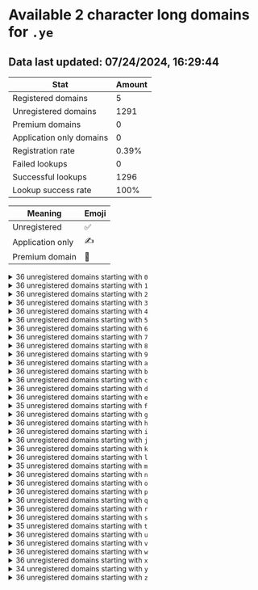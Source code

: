 # Available 2 character long domains for `.ye`

## Data last updated: 07/24/2024, 16:29:44

|Stat|Amount|
|--|--|
|Registered domains|5|
|Unregistered domains|1291|
|Premium domains|0|
|Application only domains|0|
|Registration rate|0.39%|
|Failed lookups|0|
|Successful lookups|1296|
|Lookup success rate|100%|


|Meaning|Emoji|
|--|--|
|Unregistered|:white_check_mark:|
|Application only|:writing_hand:|
|Premium domain|:gem:|

<details>
<summary>36 unregistered domains starting with <bold><code>0</code></bold></summary>

|Type|Domain|
|--|--|
|:white_check_mark:|`00.ye`|
|:white_check_mark:|`01.ye`|
|:white_check_mark:|`02.ye`|
|:white_check_mark:|`03.ye`|
|:white_check_mark:|`04.ye`|
|:white_check_mark:|`05.ye`|
|:white_check_mark:|`06.ye`|
|:white_check_mark:|`07.ye`|
|:white_check_mark:|`08.ye`|
|:white_check_mark:|`09.ye`|
|:white_check_mark:|`0a.ye`|
|:white_check_mark:|`0b.ye`|
|:white_check_mark:|`0c.ye`|
|:white_check_mark:|`0d.ye`|
|:white_check_mark:|`0e.ye`|
|:white_check_mark:|`0f.ye`|
|:white_check_mark:|`0g.ye`|
|:white_check_mark:|`0h.ye`|
|:white_check_mark:|`0i.ye`|
|:white_check_mark:|`0j.ye`|
|:white_check_mark:|`0k.ye`|
|:white_check_mark:|`0l.ye`|
|:white_check_mark:|`0m.ye`|
|:white_check_mark:|`0n.ye`|
|:white_check_mark:|`0o.ye`|
|:white_check_mark:|`0p.ye`|
|:white_check_mark:|`0q.ye`|
|:white_check_mark:|`0r.ye`|
|:white_check_mark:|`0s.ye`|
|:white_check_mark:|`0t.ye`|
|:white_check_mark:|`0u.ye`|
|:white_check_mark:|`0v.ye`|
|:white_check_mark:|`0w.ye`|
|:white_check_mark:|`0x.ye`|
|:white_check_mark:|`0y.ye`|
|:white_check_mark:|`0z.ye`|
</details>
<details>
<summary>36 unregistered domains starting with <bold><code>1</code></bold></summary>

|Type|Domain|
|--|--|
|:white_check_mark:|`10.ye`|
|:white_check_mark:|`11.ye`|
|:white_check_mark:|`12.ye`|
|:white_check_mark:|`13.ye`|
|:white_check_mark:|`14.ye`|
|:white_check_mark:|`15.ye`|
|:white_check_mark:|`16.ye`|
|:white_check_mark:|`17.ye`|
|:white_check_mark:|`18.ye`|
|:white_check_mark:|`19.ye`|
|:white_check_mark:|`1a.ye`|
|:white_check_mark:|`1b.ye`|
|:white_check_mark:|`1c.ye`|
|:white_check_mark:|`1d.ye`|
|:white_check_mark:|`1e.ye`|
|:white_check_mark:|`1f.ye`|
|:white_check_mark:|`1g.ye`|
|:white_check_mark:|`1h.ye`|
|:white_check_mark:|`1i.ye`|
|:white_check_mark:|`1j.ye`|
|:white_check_mark:|`1k.ye`|
|:white_check_mark:|`1l.ye`|
|:white_check_mark:|`1m.ye`|
|:white_check_mark:|`1n.ye`|
|:white_check_mark:|`1o.ye`|
|:white_check_mark:|`1p.ye`|
|:white_check_mark:|`1q.ye`|
|:white_check_mark:|`1r.ye`|
|:white_check_mark:|`1s.ye`|
|:white_check_mark:|`1t.ye`|
|:white_check_mark:|`1u.ye`|
|:white_check_mark:|`1v.ye`|
|:white_check_mark:|`1w.ye`|
|:white_check_mark:|`1x.ye`|
|:white_check_mark:|`1y.ye`|
|:white_check_mark:|`1z.ye`|
</details>
<details>
<summary>36 unregistered domains starting with <bold><code>2</code></bold></summary>

|Type|Domain|
|--|--|
|:white_check_mark:|`20.ye`|
|:white_check_mark:|`21.ye`|
|:white_check_mark:|`22.ye`|
|:white_check_mark:|`23.ye`|
|:white_check_mark:|`24.ye`|
|:white_check_mark:|`25.ye`|
|:white_check_mark:|`26.ye`|
|:white_check_mark:|`27.ye`|
|:white_check_mark:|`28.ye`|
|:white_check_mark:|`29.ye`|
|:white_check_mark:|`2a.ye`|
|:white_check_mark:|`2b.ye`|
|:white_check_mark:|`2c.ye`|
|:white_check_mark:|`2d.ye`|
|:white_check_mark:|`2e.ye`|
|:white_check_mark:|`2f.ye`|
|:white_check_mark:|`2g.ye`|
|:white_check_mark:|`2h.ye`|
|:white_check_mark:|`2i.ye`|
|:white_check_mark:|`2j.ye`|
|:white_check_mark:|`2k.ye`|
|:white_check_mark:|`2l.ye`|
|:white_check_mark:|`2m.ye`|
|:white_check_mark:|`2n.ye`|
|:white_check_mark:|`2o.ye`|
|:white_check_mark:|`2p.ye`|
|:white_check_mark:|`2q.ye`|
|:white_check_mark:|`2r.ye`|
|:white_check_mark:|`2s.ye`|
|:white_check_mark:|`2t.ye`|
|:white_check_mark:|`2u.ye`|
|:white_check_mark:|`2v.ye`|
|:white_check_mark:|`2w.ye`|
|:white_check_mark:|`2x.ye`|
|:white_check_mark:|`2y.ye`|
|:white_check_mark:|`2z.ye`|
</details>
<details>
<summary>36 unregistered domains starting with <bold><code>3</code></bold></summary>

|Type|Domain|
|--|--|
|:white_check_mark:|`30.ye`|
|:white_check_mark:|`31.ye`|
|:white_check_mark:|`32.ye`|
|:white_check_mark:|`33.ye`|
|:white_check_mark:|`34.ye`|
|:white_check_mark:|`35.ye`|
|:white_check_mark:|`36.ye`|
|:white_check_mark:|`37.ye`|
|:white_check_mark:|`38.ye`|
|:white_check_mark:|`39.ye`|
|:white_check_mark:|`3a.ye`|
|:white_check_mark:|`3b.ye`|
|:white_check_mark:|`3c.ye`|
|:white_check_mark:|`3d.ye`|
|:white_check_mark:|`3e.ye`|
|:white_check_mark:|`3f.ye`|
|:white_check_mark:|`3g.ye`|
|:white_check_mark:|`3h.ye`|
|:white_check_mark:|`3i.ye`|
|:white_check_mark:|`3j.ye`|
|:white_check_mark:|`3k.ye`|
|:white_check_mark:|`3l.ye`|
|:white_check_mark:|`3m.ye`|
|:white_check_mark:|`3n.ye`|
|:white_check_mark:|`3o.ye`|
|:white_check_mark:|`3p.ye`|
|:white_check_mark:|`3q.ye`|
|:white_check_mark:|`3r.ye`|
|:white_check_mark:|`3s.ye`|
|:white_check_mark:|`3t.ye`|
|:white_check_mark:|`3u.ye`|
|:white_check_mark:|`3v.ye`|
|:white_check_mark:|`3w.ye`|
|:white_check_mark:|`3x.ye`|
|:white_check_mark:|`3y.ye`|
|:white_check_mark:|`3z.ye`|
</details>
<details>
<summary>36 unregistered domains starting with <bold><code>4</code></bold></summary>

|Type|Domain|
|--|--|
|:white_check_mark:|`40.ye`|
|:white_check_mark:|`41.ye`|
|:white_check_mark:|`42.ye`|
|:white_check_mark:|`43.ye`|
|:white_check_mark:|`44.ye`|
|:white_check_mark:|`45.ye`|
|:white_check_mark:|`46.ye`|
|:white_check_mark:|`47.ye`|
|:white_check_mark:|`48.ye`|
|:white_check_mark:|`49.ye`|
|:white_check_mark:|`4a.ye`|
|:white_check_mark:|`4b.ye`|
|:white_check_mark:|`4c.ye`|
|:white_check_mark:|`4d.ye`|
|:white_check_mark:|`4e.ye`|
|:white_check_mark:|`4f.ye`|
|:white_check_mark:|`4g.ye`|
|:white_check_mark:|`4h.ye`|
|:white_check_mark:|`4i.ye`|
|:white_check_mark:|`4j.ye`|
|:white_check_mark:|`4k.ye`|
|:white_check_mark:|`4l.ye`|
|:white_check_mark:|`4m.ye`|
|:white_check_mark:|`4n.ye`|
|:white_check_mark:|`4o.ye`|
|:white_check_mark:|`4p.ye`|
|:white_check_mark:|`4q.ye`|
|:white_check_mark:|`4r.ye`|
|:white_check_mark:|`4s.ye`|
|:white_check_mark:|`4t.ye`|
|:white_check_mark:|`4u.ye`|
|:white_check_mark:|`4v.ye`|
|:white_check_mark:|`4w.ye`|
|:white_check_mark:|`4x.ye`|
|:white_check_mark:|`4y.ye`|
|:white_check_mark:|`4z.ye`|
</details>
<details>
<summary>36 unregistered domains starting with <bold><code>5</code></bold></summary>

|Type|Domain|
|--|--|
|:white_check_mark:|`50.ye`|
|:white_check_mark:|`51.ye`|
|:white_check_mark:|`52.ye`|
|:white_check_mark:|`53.ye`|
|:white_check_mark:|`54.ye`|
|:white_check_mark:|`55.ye`|
|:white_check_mark:|`56.ye`|
|:white_check_mark:|`57.ye`|
|:white_check_mark:|`58.ye`|
|:white_check_mark:|`59.ye`|
|:white_check_mark:|`5a.ye`|
|:white_check_mark:|`5b.ye`|
|:white_check_mark:|`5c.ye`|
|:white_check_mark:|`5d.ye`|
|:white_check_mark:|`5e.ye`|
|:white_check_mark:|`5f.ye`|
|:white_check_mark:|`5g.ye`|
|:white_check_mark:|`5h.ye`|
|:white_check_mark:|`5i.ye`|
|:white_check_mark:|`5j.ye`|
|:white_check_mark:|`5k.ye`|
|:white_check_mark:|`5l.ye`|
|:white_check_mark:|`5m.ye`|
|:white_check_mark:|`5n.ye`|
|:white_check_mark:|`5o.ye`|
|:white_check_mark:|`5p.ye`|
|:white_check_mark:|`5q.ye`|
|:white_check_mark:|`5r.ye`|
|:white_check_mark:|`5s.ye`|
|:white_check_mark:|`5t.ye`|
|:white_check_mark:|`5u.ye`|
|:white_check_mark:|`5v.ye`|
|:white_check_mark:|`5w.ye`|
|:white_check_mark:|`5x.ye`|
|:white_check_mark:|`5y.ye`|
|:white_check_mark:|`5z.ye`|
</details>
<details>
<summary>36 unregistered domains starting with <bold><code>6</code></bold></summary>

|Type|Domain|
|--|--|
|:white_check_mark:|`60.ye`|
|:white_check_mark:|`61.ye`|
|:white_check_mark:|`62.ye`|
|:white_check_mark:|`63.ye`|
|:white_check_mark:|`64.ye`|
|:white_check_mark:|`65.ye`|
|:white_check_mark:|`66.ye`|
|:white_check_mark:|`67.ye`|
|:white_check_mark:|`68.ye`|
|:white_check_mark:|`69.ye`|
|:white_check_mark:|`6a.ye`|
|:white_check_mark:|`6b.ye`|
|:white_check_mark:|`6c.ye`|
|:white_check_mark:|`6d.ye`|
|:white_check_mark:|`6e.ye`|
|:white_check_mark:|`6f.ye`|
|:white_check_mark:|`6g.ye`|
|:white_check_mark:|`6h.ye`|
|:white_check_mark:|`6i.ye`|
|:white_check_mark:|`6j.ye`|
|:white_check_mark:|`6k.ye`|
|:white_check_mark:|`6l.ye`|
|:white_check_mark:|`6m.ye`|
|:white_check_mark:|`6n.ye`|
|:white_check_mark:|`6o.ye`|
|:white_check_mark:|`6p.ye`|
|:white_check_mark:|`6q.ye`|
|:white_check_mark:|`6r.ye`|
|:white_check_mark:|`6s.ye`|
|:white_check_mark:|`6t.ye`|
|:white_check_mark:|`6u.ye`|
|:white_check_mark:|`6v.ye`|
|:white_check_mark:|`6w.ye`|
|:white_check_mark:|`6x.ye`|
|:white_check_mark:|`6y.ye`|
|:white_check_mark:|`6z.ye`|
</details>
<details>
<summary>36 unregistered domains starting with <bold><code>7</code></bold></summary>

|Type|Domain|
|--|--|
|:white_check_mark:|`70.ye`|
|:white_check_mark:|`71.ye`|
|:white_check_mark:|`72.ye`|
|:white_check_mark:|`73.ye`|
|:white_check_mark:|`74.ye`|
|:white_check_mark:|`75.ye`|
|:white_check_mark:|`76.ye`|
|:white_check_mark:|`77.ye`|
|:white_check_mark:|`78.ye`|
|:white_check_mark:|`79.ye`|
|:white_check_mark:|`7a.ye`|
|:white_check_mark:|`7b.ye`|
|:white_check_mark:|`7c.ye`|
|:white_check_mark:|`7d.ye`|
|:white_check_mark:|`7e.ye`|
|:white_check_mark:|`7f.ye`|
|:white_check_mark:|`7g.ye`|
|:white_check_mark:|`7h.ye`|
|:white_check_mark:|`7i.ye`|
|:white_check_mark:|`7j.ye`|
|:white_check_mark:|`7k.ye`|
|:white_check_mark:|`7l.ye`|
|:white_check_mark:|`7m.ye`|
|:white_check_mark:|`7n.ye`|
|:white_check_mark:|`7o.ye`|
|:white_check_mark:|`7p.ye`|
|:white_check_mark:|`7q.ye`|
|:white_check_mark:|`7r.ye`|
|:white_check_mark:|`7s.ye`|
|:white_check_mark:|`7t.ye`|
|:white_check_mark:|`7u.ye`|
|:white_check_mark:|`7v.ye`|
|:white_check_mark:|`7w.ye`|
|:white_check_mark:|`7x.ye`|
|:white_check_mark:|`7y.ye`|
|:white_check_mark:|`7z.ye`|
</details>
<details>
<summary>36 unregistered domains starting with <bold><code>8</code></bold></summary>

|Type|Domain|
|--|--|
|:white_check_mark:|`80.ye`|
|:white_check_mark:|`81.ye`|
|:white_check_mark:|`82.ye`|
|:white_check_mark:|`83.ye`|
|:white_check_mark:|`84.ye`|
|:white_check_mark:|`85.ye`|
|:white_check_mark:|`86.ye`|
|:white_check_mark:|`87.ye`|
|:white_check_mark:|`88.ye`|
|:white_check_mark:|`89.ye`|
|:white_check_mark:|`8a.ye`|
|:white_check_mark:|`8b.ye`|
|:white_check_mark:|`8c.ye`|
|:white_check_mark:|`8d.ye`|
|:white_check_mark:|`8e.ye`|
|:white_check_mark:|`8f.ye`|
|:white_check_mark:|`8g.ye`|
|:white_check_mark:|`8h.ye`|
|:white_check_mark:|`8i.ye`|
|:white_check_mark:|`8j.ye`|
|:white_check_mark:|`8k.ye`|
|:white_check_mark:|`8l.ye`|
|:white_check_mark:|`8m.ye`|
|:white_check_mark:|`8n.ye`|
|:white_check_mark:|`8o.ye`|
|:white_check_mark:|`8p.ye`|
|:white_check_mark:|`8q.ye`|
|:white_check_mark:|`8r.ye`|
|:white_check_mark:|`8s.ye`|
|:white_check_mark:|`8t.ye`|
|:white_check_mark:|`8u.ye`|
|:white_check_mark:|`8v.ye`|
|:white_check_mark:|`8w.ye`|
|:white_check_mark:|`8x.ye`|
|:white_check_mark:|`8y.ye`|
|:white_check_mark:|`8z.ye`|
</details>
<details>
<summary>36 unregistered domains starting with <bold><code>9</code></bold></summary>

|Type|Domain|
|--|--|
|:white_check_mark:|`90.ye`|
|:white_check_mark:|`91.ye`|
|:white_check_mark:|`92.ye`|
|:white_check_mark:|`93.ye`|
|:white_check_mark:|`94.ye`|
|:white_check_mark:|`95.ye`|
|:white_check_mark:|`96.ye`|
|:white_check_mark:|`97.ye`|
|:white_check_mark:|`98.ye`|
|:white_check_mark:|`99.ye`|
|:white_check_mark:|`9a.ye`|
|:white_check_mark:|`9b.ye`|
|:white_check_mark:|`9c.ye`|
|:white_check_mark:|`9d.ye`|
|:white_check_mark:|`9e.ye`|
|:white_check_mark:|`9f.ye`|
|:white_check_mark:|`9g.ye`|
|:white_check_mark:|`9h.ye`|
|:white_check_mark:|`9i.ye`|
|:white_check_mark:|`9j.ye`|
|:white_check_mark:|`9k.ye`|
|:white_check_mark:|`9l.ye`|
|:white_check_mark:|`9m.ye`|
|:white_check_mark:|`9n.ye`|
|:white_check_mark:|`9o.ye`|
|:white_check_mark:|`9p.ye`|
|:white_check_mark:|`9q.ye`|
|:white_check_mark:|`9r.ye`|
|:white_check_mark:|`9s.ye`|
|:white_check_mark:|`9t.ye`|
|:white_check_mark:|`9u.ye`|
|:white_check_mark:|`9v.ye`|
|:white_check_mark:|`9w.ye`|
|:white_check_mark:|`9x.ye`|
|:white_check_mark:|`9y.ye`|
|:white_check_mark:|`9z.ye`|
</details>
<details>
<summary>36 unregistered domains starting with <bold><code>a</code></bold></summary>

|Type|Domain|
|--|--|
|:white_check_mark:|`a0.ye`|
|:white_check_mark:|`a1.ye`|
|:white_check_mark:|`a2.ye`|
|:white_check_mark:|`a3.ye`|
|:white_check_mark:|`a4.ye`|
|:white_check_mark:|`a5.ye`|
|:white_check_mark:|`a6.ye`|
|:white_check_mark:|`a7.ye`|
|:white_check_mark:|`a8.ye`|
|:white_check_mark:|`a9.ye`|
|:white_check_mark:|`aa.ye`|
|:white_check_mark:|`ab.ye`|
|:white_check_mark:|`ac.ye`|
|:white_check_mark:|`ad.ye`|
|:white_check_mark:|`ae.ye`|
|:white_check_mark:|`af.ye`|
|:white_check_mark:|`ag.ye`|
|:white_check_mark:|`ah.ye`|
|:white_check_mark:|`ai.ye`|
|:white_check_mark:|`aj.ye`|
|:white_check_mark:|`ak.ye`|
|:white_check_mark:|`al.ye`|
|:white_check_mark:|`am.ye`|
|:white_check_mark:|`an.ye`|
|:white_check_mark:|`ao.ye`|
|:white_check_mark:|`ap.ye`|
|:white_check_mark:|`aq.ye`|
|:white_check_mark:|`ar.ye`|
|:white_check_mark:|`as.ye`|
|:white_check_mark:|`at.ye`|
|:white_check_mark:|`au.ye`|
|:white_check_mark:|`av.ye`|
|:white_check_mark:|`aw.ye`|
|:white_check_mark:|`ax.ye`|
|:white_check_mark:|`ay.ye`|
|:white_check_mark:|`az.ye`|
</details>
<details>
<summary>36 unregistered domains starting with <bold><code>b</code></bold></summary>

|Type|Domain|
|--|--|
|:white_check_mark:|`b0.ye`|
|:white_check_mark:|`b1.ye`|
|:white_check_mark:|`b2.ye`|
|:white_check_mark:|`b3.ye`|
|:white_check_mark:|`b4.ye`|
|:white_check_mark:|`b5.ye`|
|:white_check_mark:|`b6.ye`|
|:white_check_mark:|`b7.ye`|
|:white_check_mark:|`b8.ye`|
|:white_check_mark:|`b9.ye`|
|:white_check_mark:|`ba.ye`|
|:white_check_mark:|`bb.ye`|
|:white_check_mark:|`bc.ye`|
|:white_check_mark:|`bd.ye`|
|:white_check_mark:|`be.ye`|
|:white_check_mark:|`bf.ye`|
|:white_check_mark:|`bg.ye`|
|:white_check_mark:|`bh.ye`|
|:white_check_mark:|`bi.ye`|
|:white_check_mark:|`bj.ye`|
|:white_check_mark:|`bk.ye`|
|:white_check_mark:|`bl.ye`|
|:white_check_mark:|`bm.ye`|
|:white_check_mark:|`bn.ye`|
|:white_check_mark:|`bo.ye`|
|:white_check_mark:|`bp.ye`|
|:white_check_mark:|`bq.ye`|
|:white_check_mark:|`br.ye`|
|:white_check_mark:|`bs.ye`|
|:white_check_mark:|`bt.ye`|
|:white_check_mark:|`bu.ye`|
|:white_check_mark:|`bv.ye`|
|:white_check_mark:|`bw.ye`|
|:white_check_mark:|`bx.ye`|
|:white_check_mark:|`by.ye`|
|:white_check_mark:|`bz.ye`|
</details>
<details>
<summary>36 unregistered domains starting with <bold><code>c</code></bold></summary>

|Type|Domain|
|--|--|
|:white_check_mark:|`c0.ye`|
|:white_check_mark:|`c1.ye`|
|:white_check_mark:|`c2.ye`|
|:white_check_mark:|`c3.ye`|
|:white_check_mark:|`c4.ye`|
|:white_check_mark:|`c5.ye`|
|:white_check_mark:|`c6.ye`|
|:white_check_mark:|`c7.ye`|
|:white_check_mark:|`c8.ye`|
|:white_check_mark:|`c9.ye`|
|:white_check_mark:|`ca.ye`|
|:white_check_mark:|`cb.ye`|
|:white_check_mark:|`cc.ye`|
|:white_check_mark:|`cd.ye`|
|:white_check_mark:|`ce.ye`|
|:white_check_mark:|`cf.ye`|
|:white_check_mark:|`cg.ye`|
|:white_check_mark:|`ch.ye`|
|:white_check_mark:|`ci.ye`|
|:white_check_mark:|`cj.ye`|
|:white_check_mark:|`ck.ye`|
|:white_check_mark:|`cl.ye`|
|:white_check_mark:|`cm.ye`|
|:white_check_mark:|`cn.ye`|
|:white_check_mark:|`co.ye`|
|:white_check_mark:|`cp.ye`|
|:white_check_mark:|`cq.ye`|
|:white_check_mark:|`cr.ye`|
|:white_check_mark:|`cs.ye`|
|:white_check_mark:|`ct.ye`|
|:white_check_mark:|`cu.ye`|
|:white_check_mark:|`cv.ye`|
|:white_check_mark:|`cw.ye`|
|:white_check_mark:|`cx.ye`|
|:white_check_mark:|`cy.ye`|
|:white_check_mark:|`cz.ye`|
</details>
<details>
<summary>36 unregistered domains starting with <bold><code>d</code></bold></summary>

|Type|Domain|
|--|--|
|:white_check_mark:|`d0.ye`|
|:white_check_mark:|`d1.ye`|
|:white_check_mark:|`d2.ye`|
|:white_check_mark:|`d3.ye`|
|:white_check_mark:|`d4.ye`|
|:white_check_mark:|`d5.ye`|
|:white_check_mark:|`d6.ye`|
|:white_check_mark:|`d7.ye`|
|:white_check_mark:|`d8.ye`|
|:white_check_mark:|`d9.ye`|
|:white_check_mark:|`da.ye`|
|:white_check_mark:|`db.ye`|
|:white_check_mark:|`dc.ye`|
|:white_check_mark:|`dd.ye`|
|:white_check_mark:|`de.ye`|
|:white_check_mark:|`df.ye`|
|:white_check_mark:|`dg.ye`|
|:white_check_mark:|`dh.ye`|
|:white_check_mark:|`di.ye`|
|:white_check_mark:|`dj.ye`|
|:white_check_mark:|`dk.ye`|
|:white_check_mark:|`dl.ye`|
|:white_check_mark:|`dm.ye`|
|:white_check_mark:|`dn.ye`|
|:white_check_mark:|`do.ye`|
|:white_check_mark:|`dp.ye`|
|:white_check_mark:|`dq.ye`|
|:white_check_mark:|`dr.ye`|
|:white_check_mark:|`ds.ye`|
|:white_check_mark:|`dt.ye`|
|:white_check_mark:|`du.ye`|
|:white_check_mark:|`dv.ye`|
|:white_check_mark:|`dw.ye`|
|:white_check_mark:|`dx.ye`|
|:white_check_mark:|`dy.ye`|
|:white_check_mark:|`dz.ye`|
</details>
<details>
<summary>36 unregistered domains starting with <bold><code>e</code></bold></summary>

|Type|Domain|
|--|--|
|:white_check_mark:|`e0.ye`|
|:white_check_mark:|`e1.ye`|
|:white_check_mark:|`e2.ye`|
|:white_check_mark:|`e3.ye`|
|:white_check_mark:|`e4.ye`|
|:white_check_mark:|`e5.ye`|
|:white_check_mark:|`e6.ye`|
|:white_check_mark:|`e7.ye`|
|:white_check_mark:|`e8.ye`|
|:white_check_mark:|`e9.ye`|
|:white_check_mark:|`ea.ye`|
|:white_check_mark:|`eb.ye`|
|:white_check_mark:|`ec.ye`|
|:white_check_mark:|`ed.ye`|
|:white_check_mark:|`ee.ye`|
|:white_check_mark:|`ef.ye`|
|:white_check_mark:|`eg.ye`|
|:white_check_mark:|`eh.ye`|
|:white_check_mark:|`ei.ye`|
|:white_check_mark:|`ej.ye`|
|:white_check_mark:|`ek.ye`|
|:white_check_mark:|`el.ye`|
|:white_check_mark:|`em.ye`|
|:white_check_mark:|`en.ye`|
|:white_check_mark:|`eo.ye`|
|:white_check_mark:|`ep.ye`|
|:white_check_mark:|`eq.ye`|
|:white_check_mark:|`er.ye`|
|:white_check_mark:|`es.ye`|
|:white_check_mark:|`et.ye`|
|:white_check_mark:|`eu.ye`|
|:white_check_mark:|`ev.ye`|
|:white_check_mark:|`ew.ye`|
|:white_check_mark:|`ex.ye`|
|:white_check_mark:|`ey.ye`|
|:white_check_mark:|`ez.ye`|
</details>
<details>
<summary>35 unregistered domains starting with <bold><code>f</code></bold></summary>

|Type|Domain|
|--|--|
|:white_check_mark:|`f0.ye`|
|:white_check_mark:|`f1.ye`|
|:white_check_mark:|`f2.ye`|
|:white_check_mark:|`f3.ye`|
|:white_check_mark:|`f4.ye`|
|:white_check_mark:|`f5.ye`|
|:white_check_mark:|`f6.ye`|
|:white_check_mark:|`f7.ye`|
|:white_check_mark:|`f8.ye`|
|:white_check_mark:|`f9.ye`|
|:white_check_mark:|`fa.ye`|
|:white_check_mark:|`fb.ye`|
|:white_check_mark:|`fc.ye`|
|:white_check_mark:|`fd.ye`|
|:white_check_mark:|`fe.ye`|
|:white_check_mark:|`ff.ye`|
|:white_check_mark:|`fg.ye`|
|:white_check_mark:|`fh.ye`|
|:white_check_mark:|`fi.ye`|
|:white_check_mark:|`fj.ye`|
|:white_check_mark:|`fk.ye`|
|:white_check_mark:|`fl.ye`|
|:white_check_mark:|`fn.ye`|
|:white_check_mark:|`fo.ye`|
|:white_check_mark:|`fp.ye`|
|:white_check_mark:|`fq.ye`|
|:white_check_mark:|`fr.ye`|
|:white_check_mark:|`fs.ye`|
|:white_check_mark:|`ft.ye`|
|:white_check_mark:|`fu.ye`|
|:white_check_mark:|`fv.ye`|
|:white_check_mark:|`fw.ye`|
|:white_check_mark:|`fx.ye`|
|:white_check_mark:|`fy.ye`|
|:white_check_mark:|`fz.ye`|
</details>
<details>
<summary>36 unregistered domains starting with <bold><code>g</code></bold></summary>

|Type|Domain|
|--|--|
|:white_check_mark:|`g0.ye`|
|:white_check_mark:|`g1.ye`|
|:white_check_mark:|`g2.ye`|
|:white_check_mark:|`g3.ye`|
|:white_check_mark:|`g4.ye`|
|:white_check_mark:|`g5.ye`|
|:white_check_mark:|`g6.ye`|
|:white_check_mark:|`g7.ye`|
|:white_check_mark:|`g8.ye`|
|:white_check_mark:|`g9.ye`|
|:white_check_mark:|`ga.ye`|
|:white_check_mark:|`gb.ye`|
|:white_check_mark:|`gc.ye`|
|:white_check_mark:|`gd.ye`|
|:white_check_mark:|`ge.ye`|
|:white_check_mark:|`gf.ye`|
|:white_check_mark:|`gg.ye`|
|:white_check_mark:|`gh.ye`|
|:white_check_mark:|`gi.ye`|
|:white_check_mark:|`gj.ye`|
|:white_check_mark:|`gk.ye`|
|:white_check_mark:|`gl.ye`|
|:white_check_mark:|`gm.ye`|
|:white_check_mark:|`gn.ye`|
|:white_check_mark:|`go.ye`|
|:white_check_mark:|`gp.ye`|
|:white_check_mark:|`gq.ye`|
|:white_check_mark:|`gr.ye`|
|:white_check_mark:|`gs.ye`|
|:white_check_mark:|`gt.ye`|
|:white_check_mark:|`gu.ye`|
|:white_check_mark:|`gv.ye`|
|:white_check_mark:|`gw.ye`|
|:white_check_mark:|`gx.ye`|
|:white_check_mark:|`gy.ye`|
|:white_check_mark:|`gz.ye`|
</details>
<details>
<summary>36 unregistered domains starting with <bold><code>h</code></bold></summary>

|Type|Domain|
|--|--|
|:white_check_mark:|`h0.ye`|
|:white_check_mark:|`h1.ye`|
|:white_check_mark:|`h2.ye`|
|:white_check_mark:|`h3.ye`|
|:white_check_mark:|`h4.ye`|
|:white_check_mark:|`h5.ye`|
|:white_check_mark:|`h6.ye`|
|:white_check_mark:|`h7.ye`|
|:white_check_mark:|`h8.ye`|
|:white_check_mark:|`h9.ye`|
|:white_check_mark:|`ha.ye`|
|:white_check_mark:|`hb.ye`|
|:white_check_mark:|`hc.ye`|
|:white_check_mark:|`hd.ye`|
|:white_check_mark:|`he.ye`|
|:white_check_mark:|`hf.ye`|
|:white_check_mark:|`hg.ye`|
|:white_check_mark:|`hh.ye`|
|:white_check_mark:|`hi.ye`|
|:white_check_mark:|`hj.ye`|
|:white_check_mark:|`hk.ye`|
|:white_check_mark:|`hl.ye`|
|:white_check_mark:|`hm.ye`|
|:white_check_mark:|`hn.ye`|
|:white_check_mark:|`ho.ye`|
|:white_check_mark:|`hp.ye`|
|:white_check_mark:|`hq.ye`|
|:white_check_mark:|`hr.ye`|
|:white_check_mark:|`hs.ye`|
|:white_check_mark:|`ht.ye`|
|:white_check_mark:|`hu.ye`|
|:white_check_mark:|`hv.ye`|
|:white_check_mark:|`hw.ye`|
|:white_check_mark:|`hx.ye`|
|:white_check_mark:|`hy.ye`|
|:white_check_mark:|`hz.ye`|
</details>
<details>
<summary>36 unregistered domains starting with <bold><code>i</code></bold></summary>

|Type|Domain|
|--|--|
|:white_check_mark:|`i0.ye`|
|:white_check_mark:|`i1.ye`|
|:white_check_mark:|`i2.ye`|
|:white_check_mark:|`i3.ye`|
|:white_check_mark:|`i4.ye`|
|:white_check_mark:|`i5.ye`|
|:white_check_mark:|`i6.ye`|
|:white_check_mark:|`i7.ye`|
|:white_check_mark:|`i8.ye`|
|:white_check_mark:|`i9.ye`|
|:white_check_mark:|`ia.ye`|
|:white_check_mark:|`ib.ye`|
|:white_check_mark:|`ic.ye`|
|:white_check_mark:|`id.ye`|
|:white_check_mark:|`ie.ye`|
|:white_check_mark:|`if.ye`|
|:white_check_mark:|`ig.ye`|
|:white_check_mark:|`ih.ye`|
|:white_check_mark:|`ii.ye`|
|:white_check_mark:|`ij.ye`|
|:white_check_mark:|`ik.ye`|
|:white_check_mark:|`il.ye`|
|:white_check_mark:|`im.ye`|
|:white_check_mark:|`in.ye`|
|:white_check_mark:|`io.ye`|
|:white_check_mark:|`ip.ye`|
|:white_check_mark:|`iq.ye`|
|:white_check_mark:|`ir.ye`|
|:white_check_mark:|`is.ye`|
|:white_check_mark:|`it.ye`|
|:white_check_mark:|`iu.ye`|
|:white_check_mark:|`iv.ye`|
|:white_check_mark:|`iw.ye`|
|:white_check_mark:|`ix.ye`|
|:white_check_mark:|`iy.ye`|
|:white_check_mark:|`iz.ye`|
</details>
<details>
<summary>36 unregistered domains starting with <bold><code>j</code></bold></summary>

|Type|Domain|
|--|--|
|:white_check_mark:|`j0.ye`|
|:white_check_mark:|`j1.ye`|
|:white_check_mark:|`j2.ye`|
|:white_check_mark:|`j3.ye`|
|:white_check_mark:|`j4.ye`|
|:white_check_mark:|`j5.ye`|
|:white_check_mark:|`j6.ye`|
|:white_check_mark:|`j7.ye`|
|:white_check_mark:|`j8.ye`|
|:white_check_mark:|`j9.ye`|
|:white_check_mark:|`ja.ye`|
|:white_check_mark:|`jb.ye`|
|:white_check_mark:|`jc.ye`|
|:white_check_mark:|`jd.ye`|
|:white_check_mark:|`je.ye`|
|:white_check_mark:|`jf.ye`|
|:white_check_mark:|`jg.ye`|
|:white_check_mark:|`jh.ye`|
|:white_check_mark:|`ji.ye`|
|:white_check_mark:|`jj.ye`|
|:white_check_mark:|`jk.ye`|
|:white_check_mark:|`jl.ye`|
|:white_check_mark:|`jm.ye`|
|:white_check_mark:|`jn.ye`|
|:white_check_mark:|`jo.ye`|
|:white_check_mark:|`jp.ye`|
|:white_check_mark:|`jq.ye`|
|:white_check_mark:|`jr.ye`|
|:white_check_mark:|`js.ye`|
|:white_check_mark:|`jt.ye`|
|:white_check_mark:|`ju.ye`|
|:white_check_mark:|`jv.ye`|
|:white_check_mark:|`jw.ye`|
|:white_check_mark:|`jx.ye`|
|:white_check_mark:|`jy.ye`|
|:white_check_mark:|`jz.ye`|
</details>
<details>
<summary>36 unregistered domains starting with <bold><code>k</code></bold></summary>

|Type|Domain|
|--|--|
|:white_check_mark:|`k0.ye`|
|:white_check_mark:|`k1.ye`|
|:white_check_mark:|`k2.ye`|
|:white_check_mark:|`k3.ye`|
|:white_check_mark:|`k4.ye`|
|:white_check_mark:|`k5.ye`|
|:white_check_mark:|`k6.ye`|
|:white_check_mark:|`k7.ye`|
|:white_check_mark:|`k8.ye`|
|:white_check_mark:|`k9.ye`|
|:white_check_mark:|`ka.ye`|
|:white_check_mark:|`kb.ye`|
|:white_check_mark:|`kc.ye`|
|:white_check_mark:|`kd.ye`|
|:white_check_mark:|`ke.ye`|
|:white_check_mark:|`kf.ye`|
|:white_check_mark:|`kg.ye`|
|:white_check_mark:|`kh.ye`|
|:white_check_mark:|`ki.ye`|
|:white_check_mark:|`kj.ye`|
|:white_check_mark:|`kk.ye`|
|:white_check_mark:|`kl.ye`|
|:white_check_mark:|`km.ye`|
|:white_check_mark:|`kn.ye`|
|:white_check_mark:|`ko.ye`|
|:white_check_mark:|`kp.ye`|
|:white_check_mark:|`kq.ye`|
|:white_check_mark:|`kr.ye`|
|:white_check_mark:|`ks.ye`|
|:white_check_mark:|`kt.ye`|
|:white_check_mark:|`ku.ye`|
|:white_check_mark:|`kv.ye`|
|:white_check_mark:|`kw.ye`|
|:white_check_mark:|`kx.ye`|
|:white_check_mark:|`ky.ye`|
|:white_check_mark:|`kz.ye`|
</details>
<details>
<summary>36 unregistered domains starting with <bold><code>l</code></bold></summary>

|Type|Domain|
|--|--|
|:white_check_mark:|`l0.ye`|
|:white_check_mark:|`l1.ye`|
|:white_check_mark:|`l2.ye`|
|:white_check_mark:|`l3.ye`|
|:white_check_mark:|`l4.ye`|
|:white_check_mark:|`l5.ye`|
|:white_check_mark:|`l6.ye`|
|:white_check_mark:|`l7.ye`|
|:white_check_mark:|`l8.ye`|
|:white_check_mark:|`l9.ye`|
|:white_check_mark:|`la.ye`|
|:white_check_mark:|`lb.ye`|
|:white_check_mark:|`lc.ye`|
|:white_check_mark:|`ld.ye`|
|:white_check_mark:|`le.ye`|
|:white_check_mark:|`lf.ye`|
|:white_check_mark:|`lg.ye`|
|:white_check_mark:|`lh.ye`|
|:white_check_mark:|`li.ye`|
|:white_check_mark:|`lj.ye`|
|:white_check_mark:|`lk.ye`|
|:white_check_mark:|`ll.ye`|
|:white_check_mark:|`lm.ye`|
|:white_check_mark:|`ln.ye`|
|:white_check_mark:|`lo.ye`|
|:white_check_mark:|`lp.ye`|
|:white_check_mark:|`lq.ye`|
|:white_check_mark:|`lr.ye`|
|:white_check_mark:|`ls.ye`|
|:white_check_mark:|`lt.ye`|
|:white_check_mark:|`lu.ye`|
|:white_check_mark:|`lv.ye`|
|:white_check_mark:|`lw.ye`|
|:white_check_mark:|`lx.ye`|
|:white_check_mark:|`ly.ye`|
|:white_check_mark:|`lz.ye`|
</details>
<details>
<summary>35 unregistered domains starting with <bold><code>m</code></bold></summary>

|Type|Domain|
|--|--|
|:white_check_mark:|`m0.ye`|
|:white_check_mark:|`m1.ye`|
|:white_check_mark:|`m2.ye`|
|:white_check_mark:|`m3.ye`|
|:white_check_mark:|`m4.ye`|
|:white_check_mark:|`m5.ye`|
|:white_check_mark:|`m6.ye`|
|:white_check_mark:|`m7.ye`|
|:white_check_mark:|`m8.ye`|
|:white_check_mark:|`m9.ye`|
|:white_check_mark:|`ma.ye`|
|:white_check_mark:|`mb.ye`|
|:white_check_mark:|`mc.ye`|
|:white_check_mark:|`md.ye`|
|:white_check_mark:|`mf.ye`|
|:white_check_mark:|`mg.ye`|
|:white_check_mark:|`mh.ye`|
|:white_check_mark:|`mi.ye`|
|:white_check_mark:|`mj.ye`|
|:white_check_mark:|`mk.ye`|
|:white_check_mark:|`ml.ye`|
|:white_check_mark:|`mm.ye`|
|:white_check_mark:|`mn.ye`|
|:white_check_mark:|`mo.ye`|
|:white_check_mark:|`mp.ye`|
|:white_check_mark:|`mq.ye`|
|:white_check_mark:|`mr.ye`|
|:white_check_mark:|`ms.ye`|
|:white_check_mark:|`mt.ye`|
|:white_check_mark:|`mu.ye`|
|:white_check_mark:|`mv.ye`|
|:white_check_mark:|`mw.ye`|
|:white_check_mark:|`mx.ye`|
|:white_check_mark:|`my.ye`|
|:white_check_mark:|`mz.ye`|
</details>
<details>
<summary>36 unregistered domains starting with <bold><code>n</code></bold></summary>

|Type|Domain|
|--|--|
|:white_check_mark:|`n0.ye`|
|:white_check_mark:|`n1.ye`|
|:white_check_mark:|`n2.ye`|
|:white_check_mark:|`n3.ye`|
|:white_check_mark:|`n4.ye`|
|:white_check_mark:|`n5.ye`|
|:white_check_mark:|`n6.ye`|
|:white_check_mark:|`n7.ye`|
|:white_check_mark:|`n8.ye`|
|:white_check_mark:|`n9.ye`|
|:white_check_mark:|`na.ye`|
|:white_check_mark:|`nb.ye`|
|:white_check_mark:|`nc.ye`|
|:white_check_mark:|`nd.ye`|
|:white_check_mark:|`ne.ye`|
|:white_check_mark:|`nf.ye`|
|:white_check_mark:|`ng.ye`|
|:white_check_mark:|`nh.ye`|
|:white_check_mark:|`ni.ye`|
|:white_check_mark:|`nj.ye`|
|:white_check_mark:|`nk.ye`|
|:white_check_mark:|`nl.ye`|
|:white_check_mark:|`nm.ye`|
|:white_check_mark:|`nn.ye`|
|:white_check_mark:|`no.ye`|
|:white_check_mark:|`np.ye`|
|:white_check_mark:|`nq.ye`|
|:white_check_mark:|`nr.ye`|
|:white_check_mark:|`ns.ye`|
|:white_check_mark:|`nt.ye`|
|:white_check_mark:|`nu.ye`|
|:white_check_mark:|`nv.ye`|
|:white_check_mark:|`nw.ye`|
|:white_check_mark:|`nx.ye`|
|:white_check_mark:|`ny.ye`|
|:white_check_mark:|`nz.ye`|
</details>
<details>
<summary>36 unregistered domains starting with <bold><code>o</code></bold></summary>

|Type|Domain|
|--|--|
|:white_check_mark:|`o0.ye`|
|:white_check_mark:|`o1.ye`|
|:white_check_mark:|`o2.ye`|
|:white_check_mark:|`o3.ye`|
|:white_check_mark:|`o4.ye`|
|:white_check_mark:|`o5.ye`|
|:white_check_mark:|`o6.ye`|
|:white_check_mark:|`o7.ye`|
|:white_check_mark:|`o8.ye`|
|:white_check_mark:|`o9.ye`|
|:white_check_mark:|`oa.ye`|
|:white_check_mark:|`ob.ye`|
|:white_check_mark:|`oc.ye`|
|:white_check_mark:|`od.ye`|
|:white_check_mark:|`oe.ye`|
|:white_check_mark:|`of.ye`|
|:white_check_mark:|`og.ye`|
|:white_check_mark:|`oh.ye`|
|:white_check_mark:|`oi.ye`|
|:white_check_mark:|`oj.ye`|
|:white_check_mark:|`ok.ye`|
|:white_check_mark:|`ol.ye`|
|:white_check_mark:|`om.ye`|
|:white_check_mark:|`on.ye`|
|:white_check_mark:|`oo.ye`|
|:white_check_mark:|`op.ye`|
|:white_check_mark:|`oq.ye`|
|:white_check_mark:|`or.ye`|
|:white_check_mark:|`os.ye`|
|:white_check_mark:|`ot.ye`|
|:white_check_mark:|`ou.ye`|
|:white_check_mark:|`ov.ye`|
|:white_check_mark:|`ow.ye`|
|:white_check_mark:|`ox.ye`|
|:white_check_mark:|`oy.ye`|
|:white_check_mark:|`oz.ye`|
</details>
<details>
<summary>36 unregistered domains starting with <bold><code>p</code></bold></summary>

|Type|Domain|
|--|--|
|:white_check_mark:|`p0.ye`|
|:white_check_mark:|`p1.ye`|
|:white_check_mark:|`p2.ye`|
|:white_check_mark:|`p3.ye`|
|:white_check_mark:|`p4.ye`|
|:white_check_mark:|`p5.ye`|
|:white_check_mark:|`p6.ye`|
|:white_check_mark:|`p7.ye`|
|:white_check_mark:|`p8.ye`|
|:white_check_mark:|`p9.ye`|
|:white_check_mark:|`pa.ye`|
|:white_check_mark:|`pb.ye`|
|:white_check_mark:|`pc.ye`|
|:white_check_mark:|`pd.ye`|
|:white_check_mark:|`pe.ye`|
|:white_check_mark:|`pf.ye`|
|:white_check_mark:|`pg.ye`|
|:white_check_mark:|`ph.ye`|
|:white_check_mark:|`pi.ye`|
|:white_check_mark:|`pj.ye`|
|:white_check_mark:|`pk.ye`|
|:white_check_mark:|`pl.ye`|
|:white_check_mark:|`pm.ye`|
|:white_check_mark:|`pn.ye`|
|:white_check_mark:|`po.ye`|
|:white_check_mark:|`pp.ye`|
|:white_check_mark:|`pq.ye`|
|:white_check_mark:|`pr.ye`|
|:white_check_mark:|`ps.ye`|
|:white_check_mark:|`pt.ye`|
|:white_check_mark:|`pu.ye`|
|:white_check_mark:|`pv.ye`|
|:white_check_mark:|`pw.ye`|
|:white_check_mark:|`px.ye`|
|:white_check_mark:|`py.ye`|
|:white_check_mark:|`pz.ye`|
</details>
<details>
<summary>36 unregistered domains starting with <bold><code>q</code></bold></summary>

|Type|Domain|
|--|--|
|:white_check_mark:|`q0.ye`|
|:white_check_mark:|`q1.ye`|
|:white_check_mark:|`q2.ye`|
|:white_check_mark:|`q3.ye`|
|:white_check_mark:|`q4.ye`|
|:white_check_mark:|`q5.ye`|
|:white_check_mark:|`q6.ye`|
|:white_check_mark:|`q7.ye`|
|:white_check_mark:|`q8.ye`|
|:white_check_mark:|`q9.ye`|
|:white_check_mark:|`qa.ye`|
|:white_check_mark:|`qb.ye`|
|:white_check_mark:|`qc.ye`|
|:white_check_mark:|`qd.ye`|
|:white_check_mark:|`qe.ye`|
|:white_check_mark:|`qf.ye`|
|:white_check_mark:|`qg.ye`|
|:white_check_mark:|`qh.ye`|
|:white_check_mark:|`qi.ye`|
|:white_check_mark:|`qj.ye`|
|:white_check_mark:|`qk.ye`|
|:white_check_mark:|`ql.ye`|
|:white_check_mark:|`qm.ye`|
|:white_check_mark:|`qn.ye`|
|:white_check_mark:|`qo.ye`|
|:white_check_mark:|`qp.ye`|
|:white_check_mark:|`qq.ye`|
|:white_check_mark:|`qr.ye`|
|:white_check_mark:|`qs.ye`|
|:white_check_mark:|`qt.ye`|
|:white_check_mark:|`qu.ye`|
|:white_check_mark:|`qv.ye`|
|:white_check_mark:|`qw.ye`|
|:white_check_mark:|`qx.ye`|
|:white_check_mark:|`qy.ye`|
|:white_check_mark:|`qz.ye`|
</details>
<details>
<summary>36 unregistered domains starting with <bold><code>r</code></bold></summary>

|Type|Domain|
|--|--|
|:white_check_mark:|`r0.ye`|
|:white_check_mark:|`r1.ye`|
|:white_check_mark:|`r2.ye`|
|:white_check_mark:|`r3.ye`|
|:white_check_mark:|`r4.ye`|
|:white_check_mark:|`r5.ye`|
|:white_check_mark:|`r6.ye`|
|:white_check_mark:|`r7.ye`|
|:white_check_mark:|`r8.ye`|
|:white_check_mark:|`r9.ye`|
|:white_check_mark:|`ra.ye`|
|:white_check_mark:|`rb.ye`|
|:white_check_mark:|`rc.ye`|
|:white_check_mark:|`rd.ye`|
|:white_check_mark:|`re.ye`|
|:white_check_mark:|`rf.ye`|
|:white_check_mark:|`rg.ye`|
|:white_check_mark:|`rh.ye`|
|:white_check_mark:|`ri.ye`|
|:white_check_mark:|`rj.ye`|
|:white_check_mark:|`rk.ye`|
|:white_check_mark:|`rl.ye`|
|:white_check_mark:|`rm.ye`|
|:white_check_mark:|`rn.ye`|
|:white_check_mark:|`ro.ye`|
|:white_check_mark:|`rp.ye`|
|:white_check_mark:|`rq.ye`|
|:white_check_mark:|`rr.ye`|
|:white_check_mark:|`rs.ye`|
|:white_check_mark:|`rt.ye`|
|:white_check_mark:|`ru.ye`|
|:white_check_mark:|`rv.ye`|
|:white_check_mark:|`rw.ye`|
|:white_check_mark:|`rx.ye`|
|:white_check_mark:|`ry.ye`|
|:white_check_mark:|`rz.ye`|
</details>
<details>
<summary>36 unregistered domains starting with <bold><code>s</code></bold></summary>

|Type|Domain|
|--|--|
|:white_check_mark:|`s0.ye`|
|:white_check_mark:|`s1.ye`|
|:white_check_mark:|`s2.ye`|
|:white_check_mark:|`s3.ye`|
|:white_check_mark:|`s4.ye`|
|:white_check_mark:|`s5.ye`|
|:white_check_mark:|`s6.ye`|
|:white_check_mark:|`s7.ye`|
|:white_check_mark:|`s8.ye`|
|:white_check_mark:|`s9.ye`|
|:white_check_mark:|`sa.ye`|
|:white_check_mark:|`sb.ye`|
|:white_check_mark:|`sc.ye`|
|:white_check_mark:|`sd.ye`|
|:white_check_mark:|`se.ye`|
|:white_check_mark:|`sf.ye`|
|:white_check_mark:|`sg.ye`|
|:white_check_mark:|`sh.ye`|
|:white_check_mark:|`si.ye`|
|:white_check_mark:|`sj.ye`|
|:white_check_mark:|`sk.ye`|
|:white_check_mark:|`sl.ye`|
|:white_check_mark:|`sm.ye`|
|:white_check_mark:|`sn.ye`|
|:white_check_mark:|`so.ye`|
|:white_check_mark:|`sp.ye`|
|:white_check_mark:|`sq.ye`|
|:white_check_mark:|`sr.ye`|
|:white_check_mark:|`ss.ye`|
|:white_check_mark:|`st.ye`|
|:white_check_mark:|`su.ye`|
|:white_check_mark:|`sv.ye`|
|:white_check_mark:|`sw.ye`|
|:white_check_mark:|`sx.ye`|
|:white_check_mark:|`sy.ye`|
|:white_check_mark:|`sz.ye`|
</details>
<details>
<summary>35 unregistered domains starting with <bold><code>t</code></bold></summary>

|Type|Domain|
|--|--|
|:white_check_mark:|`t0.ye`|
|:white_check_mark:|`t1.ye`|
|:white_check_mark:|`t2.ye`|
|:white_check_mark:|`t3.ye`|
|:white_check_mark:|`t4.ye`|
|:white_check_mark:|`t5.ye`|
|:white_check_mark:|`t6.ye`|
|:white_check_mark:|`t7.ye`|
|:white_check_mark:|`t8.ye`|
|:white_check_mark:|`t9.ye`|
|:white_check_mark:|`ta.ye`|
|:white_check_mark:|`tb.ye`|
|:white_check_mark:|`tc.ye`|
|:white_check_mark:|`td.ye`|
|:white_check_mark:|`te.ye`|
|:white_check_mark:|`tf.ye`|
|:white_check_mark:|`tg.ye`|
|:white_check_mark:|`th.ye`|
|:white_check_mark:|`ti.ye`|
|:white_check_mark:|`tj.ye`|
|:white_check_mark:|`tk.ye`|
|:white_check_mark:|`tl.ye`|
|:white_check_mark:|`tm.ye`|
|:white_check_mark:|`tn.ye`|
|:white_check_mark:|`to.ye`|
|:white_check_mark:|`tp.ye`|
|:white_check_mark:|`tq.ye`|
|:white_check_mark:|`tr.ye`|
|:white_check_mark:|`ts.ye`|
|:white_check_mark:|`tt.ye`|
|:white_check_mark:|`tu.ye`|
|:white_check_mark:|`tw.ye`|
|:white_check_mark:|`tx.ye`|
|:white_check_mark:|`ty.ye`|
|:white_check_mark:|`tz.ye`|
</details>
<details>
<summary>36 unregistered domains starting with <bold><code>u</code></bold></summary>

|Type|Domain|
|--|--|
|:white_check_mark:|`u0.ye`|
|:white_check_mark:|`u1.ye`|
|:white_check_mark:|`u2.ye`|
|:white_check_mark:|`u3.ye`|
|:white_check_mark:|`u4.ye`|
|:white_check_mark:|`u5.ye`|
|:white_check_mark:|`u6.ye`|
|:white_check_mark:|`u7.ye`|
|:white_check_mark:|`u8.ye`|
|:white_check_mark:|`u9.ye`|
|:white_check_mark:|`ua.ye`|
|:white_check_mark:|`ub.ye`|
|:white_check_mark:|`uc.ye`|
|:white_check_mark:|`ud.ye`|
|:white_check_mark:|`ue.ye`|
|:white_check_mark:|`uf.ye`|
|:white_check_mark:|`ug.ye`|
|:white_check_mark:|`uh.ye`|
|:white_check_mark:|`ui.ye`|
|:white_check_mark:|`uj.ye`|
|:white_check_mark:|`uk.ye`|
|:white_check_mark:|`ul.ye`|
|:white_check_mark:|`um.ye`|
|:white_check_mark:|`un.ye`|
|:white_check_mark:|`uo.ye`|
|:white_check_mark:|`up.ye`|
|:white_check_mark:|`uq.ye`|
|:white_check_mark:|`ur.ye`|
|:white_check_mark:|`us.ye`|
|:white_check_mark:|`ut.ye`|
|:white_check_mark:|`uu.ye`|
|:white_check_mark:|`uv.ye`|
|:white_check_mark:|`uw.ye`|
|:white_check_mark:|`ux.ye`|
|:white_check_mark:|`uy.ye`|
|:white_check_mark:|`uz.ye`|
</details>
<details>
<summary>36 unregistered domains starting with <bold><code>v</code></bold></summary>

|Type|Domain|
|--|--|
|:white_check_mark:|`v0.ye`|
|:white_check_mark:|`v1.ye`|
|:white_check_mark:|`v2.ye`|
|:white_check_mark:|`v3.ye`|
|:white_check_mark:|`v4.ye`|
|:white_check_mark:|`v5.ye`|
|:white_check_mark:|`v6.ye`|
|:white_check_mark:|`v7.ye`|
|:white_check_mark:|`v8.ye`|
|:white_check_mark:|`v9.ye`|
|:white_check_mark:|`va.ye`|
|:white_check_mark:|`vb.ye`|
|:white_check_mark:|`vc.ye`|
|:white_check_mark:|`vd.ye`|
|:white_check_mark:|`ve.ye`|
|:white_check_mark:|`vf.ye`|
|:white_check_mark:|`vg.ye`|
|:white_check_mark:|`vh.ye`|
|:white_check_mark:|`vi.ye`|
|:white_check_mark:|`vj.ye`|
|:white_check_mark:|`vk.ye`|
|:white_check_mark:|`vl.ye`|
|:white_check_mark:|`vm.ye`|
|:white_check_mark:|`vn.ye`|
|:white_check_mark:|`vo.ye`|
|:white_check_mark:|`vp.ye`|
|:white_check_mark:|`vq.ye`|
|:white_check_mark:|`vr.ye`|
|:white_check_mark:|`vs.ye`|
|:white_check_mark:|`vt.ye`|
|:white_check_mark:|`vu.ye`|
|:white_check_mark:|`vv.ye`|
|:white_check_mark:|`vw.ye`|
|:white_check_mark:|`vx.ye`|
|:white_check_mark:|`vy.ye`|
|:white_check_mark:|`vz.ye`|
</details>
<details>
<summary>36 unregistered domains starting with <bold><code>w</code></bold></summary>

|Type|Domain|
|--|--|
|:white_check_mark:|`w0.ye`|
|:white_check_mark:|`w1.ye`|
|:white_check_mark:|`w2.ye`|
|:white_check_mark:|`w3.ye`|
|:white_check_mark:|`w4.ye`|
|:white_check_mark:|`w5.ye`|
|:white_check_mark:|`w6.ye`|
|:white_check_mark:|`w7.ye`|
|:white_check_mark:|`w8.ye`|
|:white_check_mark:|`w9.ye`|
|:white_check_mark:|`wa.ye`|
|:white_check_mark:|`wb.ye`|
|:white_check_mark:|`wc.ye`|
|:white_check_mark:|`wd.ye`|
|:white_check_mark:|`we.ye`|
|:white_check_mark:|`wf.ye`|
|:white_check_mark:|`wg.ye`|
|:white_check_mark:|`wh.ye`|
|:white_check_mark:|`wi.ye`|
|:white_check_mark:|`wj.ye`|
|:white_check_mark:|`wk.ye`|
|:white_check_mark:|`wl.ye`|
|:white_check_mark:|`wm.ye`|
|:white_check_mark:|`wn.ye`|
|:white_check_mark:|`wo.ye`|
|:white_check_mark:|`wp.ye`|
|:white_check_mark:|`wq.ye`|
|:white_check_mark:|`wr.ye`|
|:white_check_mark:|`ws.ye`|
|:white_check_mark:|`wt.ye`|
|:white_check_mark:|`wu.ye`|
|:white_check_mark:|`wv.ye`|
|:white_check_mark:|`ww.ye`|
|:white_check_mark:|`wx.ye`|
|:white_check_mark:|`wy.ye`|
|:white_check_mark:|`wz.ye`|
</details>
<details>
<summary>36 unregistered domains starting with <bold><code>x</code></bold></summary>

|Type|Domain|
|--|--|
|:white_check_mark:|`x0.ye`|
|:white_check_mark:|`x1.ye`|
|:white_check_mark:|`x2.ye`|
|:white_check_mark:|`x3.ye`|
|:white_check_mark:|`x4.ye`|
|:white_check_mark:|`x5.ye`|
|:white_check_mark:|`x6.ye`|
|:white_check_mark:|`x7.ye`|
|:white_check_mark:|`x8.ye`|
|:white_check_mark:|`x9.ye`|
|:white_check_mark:|`xa.ye`|
|:white_check_mark:|`xb.ye`|
|:white_check_mark:|`xc.ye`|
|:white_check_mark:|`xd.ye`|
|:white_check_mark:|`xe.ye`|
|:white_check_mark:|`xf.ye`|
|:white_check_mark:|`xg.ye`|
|:white_check_mark:|`xh.ye`|
|:white_check_mark:|`xi.ye`|
|:white_check_mark:|`xj.ye`|
|:white_check_mark:|`xk.ye`|
|:white_check_mark:|`xl.ye`|
|:white_check_mark:|`xm.ye`|
|:white_check_mark:|`xn.ye`|
|:white_check_mark:|`xo.ye`|
|:white_check_mark:|`xp.ye`|
|:white_check_mark:|`xq.ye`|
|:white_check_mark:|`xr.ye`|
|:white_check_mark:|`xs.ye`|
|:white_check_mark:|`xt.ye`|
|:white_check_mark:|`xu.ye`|
|:white_check_mark:|`xv.ye`|
|:white_check_mark:|`xw.ye`|
|:white_check_mark:|`xx.ye`|
|:white_check_mark:|`xy.ye`|
|:white_check_mark:|`xz.ye`|
</details>
<details>
<summary>34 unregistered domains starting with <bold><code>y</code></bold></summary>

|Type|Domain|
|--|--|
|:white_check_mark:|`y0.ye`|
|:white_check_mark:|`y1.ye`|
|:white_check_mark:|`y2.ye`|
|:white_check_mark:|`y3.ye`|
|:white_check_mark:|`y4.ye`|
|:white_check_mark:|`y5.ye`|
|:white_check_mark:|`y6.ye`|
|:white_check_mark:|`y7.ye`|
|:white_check_mark:|`y8.ye`|
|:white_check_mark:|`y9.ye`|
|:white_check_mark:|`ya.ye`|
|:white_check_mark:|`yb.ye`|
|:white_check_mark:|`yc.ye`|
|:white_check_mark:|`yd.ye`|
|:white_check_mark:|`ye.ye`|
|:white_check_mark:|`yf.ye`|
|:white_check_mark:|`yg.ye`|
|:white_check_mark:|`yh.ye`|
|:white_check_mark:|`yi.ye`|
|:white_check_mark:|`yj.ye`|
|:white_check_mark:|`yk.ye`|
|:white_check_mark:|`yl.ye`|
|:white_check_mark:|`yo.ye`|
|:white_check_mark:|`yp.ye`|
|:white_check_mark:|`yq.ye`|
|:white_check_mark:|`yr.ye`|
|:white_check_mark:|`ys.ye`|
|:white_check_mark:|`yt.ye`|
|:white_check_mark:|`yu.ye`|
|:white_check_mark:|`yv.ye`|
|:white_check_mark:|`yw.ye`|
|:white_check_mark:|`yx.ye`|
|:white_check_mark:|`yy.ye`|
|:white_check_mark:|`yz.ye`|
</details>
<details>
<summary>36 unregistered domains starting with <bold><code>z</code></bold></summary>

|Type|Domain|
|--|--|
|:white_check_mark:|`z0.ye`|
|:white_check_mark:|`z1.ye`|
|:white_check_mark:|`z2.ye`|
|:white_check_mark:|`z3.ye`|
|:white_check_mark:|`z4.ye`|
|:white_check_mark:|`z5.ye`|
|:white_check_mark:|`z6.ye`|
|:white_check_mark:|`z7.ye`|
|:white_check_mark:|`z8.ye`|
|:white_check_mark:|`z9.ye`|
|:white_check_mark:|`za.ye`|
|:white_check_mark:|`zb.ye`|
|:white_check_mark:|`zc.ye`|
|:white_check_mark:|`zd.ye`|
|:white_check_mark:|`ze.ye`|
|:white_check_mark:|`zf.ye`|
|:white_check_mark:|`zg.ye`|
|:white_check_mark:|`zh.ye`|
|:white_check_mark:|`zi.ye`|
|:white_check_mark:|`zj.ye`|
|:white_check_mark:|`zk.ye`|
|:white_check_mark:|`zl.ye`|
|:white_check_mark:|`zm.ye`|
|:white_check_mark:|`zn.ye`|
|:white_check_mark:|`zo.ye`|
|:white_check_mark:|`zp.ye`|
|:white_check_mark:|`zq.ye`|
|:white_check_mark:|`zr.ye`|
|:white_check_mark:|`zs.ye`|
|:white_check_mark:|`zt.ye`|
|:white_check_mark:|`zu.ye`|
|:white_check_mark:|`zv.ye`|
|:white_check_mark:|`zw.ye`|
|:white_check_mark:|`zx.ye`|
|:white_check_mark:|`zy.ye`|
|:white_check_mark:|`zz.ye`|
</details>